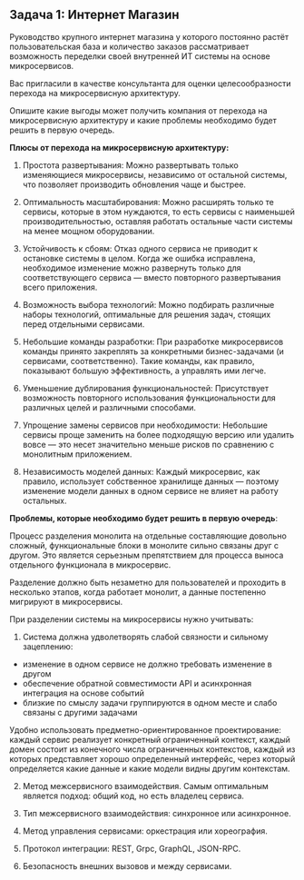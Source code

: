 ## Задача 1: Интернет Магазин

Руководство крупного интернет магазина у которого постоянно растёт пользовательская база и количество заказов рассматривает возможность переделки своей внутренней ИТ системы на основе микросервисов. 

Вас пригласили в качестве консультанта для оценки целесообразности перехода на микросервисную архитектуру. 

Опишите какие выгоды может получить компания от перехода на микросервисную архитектуру и какие проблемы необходимо будет решить в первую очередь.

**Плюсы от перехода на микросервисную архитектуру:**

1. Простота развертывания:
Можно развертывать только изменяющиеся микросервисы, независимо от остальной системы, что позволяет производить обновления чаще и быстрее.

2. Оптимальность масштабирования:
Можно расширять только те сервисы, которые в этом нуждаются, то есть сервисы с наименьшей производительностью, оставляя работать остальные части системы на менее мощном оборудовании.

3. Устойчивость к сбоям:
Отказ одного сервиса не приводит к остановке системы в целом. Когда же ошибка исправлена, необходимое изменение можно развернуть только для соответствующего сервиса — вместо повторного развертывания всего приложения. 

4. Возможность выбора технологий:
Можно подбирать различные наборы технологий, оптимальные для решения задач, стоящих перед отдельными сервисами.

5. Небольшие команды разработки:
При разработке микросервисов команды принято закреплять за конкретными бизнес-задачами (и сервисами, соответственно). Такие команды, как правило, показывают большую эффективность, а управлять ими легче.

6. Уменьшение дублирования функциональностей:
Присутствует возможность повторного использования функциональности для различных целей и различными способами.

7. Упрощение замены сервисов при необходимости:
Небольшие сервисы проще заменить на более подходящую версию или удалить вовсе — это несет значительно меньше рисков по сравнению с монолитным приложением.

8. Независимость моделей данных:
Каждый микросервис, как правило, использует собственное хранилище данных — поэтому изменение модели данных в одном сервисе не влияет на работу остальных.


**Проблемы, которые необходимо будет решить в первую очередь**:

Процесс разделения монолита на отдельные составляющие довольно сложный, функциональные блоки в монолите сильно связаны друг с другом. Это является серьезным препятствием для процесса выноса отдельного функционала в микросервис.

Разделение должно быть незаметно для пользователей и проходить в несколько этапов, когда работает монолит, а данные постепенно мигрируют в микросервисы. 

При разделении системы на микросервисы нужно учитывать:

1. Система должна удволетворять слабой связности и сильному зацеплению:
- изменение в одном сервисе не должно требовать изменение в другом
- обеспечение обратной совместимости API и асинхронная интеграция на основе событий
- близкие по смыслу задачи группируются в одном месте и слабо связаны с другими задачами

Удобно использовать предметно-ориентированное проектирование: каждый сервис реализует конкретный ограниченный контекст, каждый домен состоит из конечного числа ограниченных контекстов, каждый из которых представляет хорошо определенный интерфейс, через который определяется какие данные и какие модели видны другим контекстам.

2. Метод межсервисного взаимодействия. Самым оптимальным является подход: общий код, но есть владелец сервиса. 

3. Тип межсервисного взаимодействия: синхронное или асинхронное.

4. Метод управления сервисами: оркестрация или хореография.

5. Протокол интеграции: REST, Grpc, GraphQL, JSON-RPC.

6. Безопасность внешних вызовов и между сервисами.
